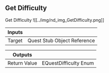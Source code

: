 ## Get Difficulty
Get Difficulty
![[../img/nd_img_GetDifficulty.png]]

|Inputs||
|--|--|
| Target | Quest Stub Object Reference |

|Outputs||
|--|--|
| Return Value | EQuestDifficulty Enum |

